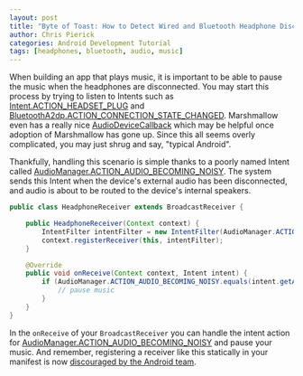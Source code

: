 ```yaml
---
layout: post
title: "Byte of Toast: How to Detect Wired and Bluetooth Headphone Disconnects"
author: Chris Pierick
categories: Android Development Tutorial
tags: [headphones, bluetooth, audio, music]
---
```


When building an app that plays music, it is important to be able to pause the music when the headphones are disconnected. You may start this process by trying to listen to Intents such as [Intent.ACTION_HEADSET_PLUG](http://developer.android.com/reference/android/content/Intent.html#ACTION_HEADSET_PLUG) and [BluetoothA2dp.ACTION_CONNECTION_STATE_CHANGED](http://developer.android.com/reference/android/bluetooth/BluetoothA2dp.html#ACTION_CONNECTION_STATE_CHANGED). Marshmallow even has a really nice [AudioDeviceCallback](https://developer.android.com/reference/android/media/AudioDeviceCallback.html) which may be helpful once adoption of Marshmallow has gone up. Since this all seems overly complicated, you may just shrug and say, "typical Android".<!--more-->

Thankfully, handling this scenario is simple thanks to a poorly named Intent called [AudioManager.ACTION_AUDIO_BECOMING_NOISY](https://developer.android.com/reference/android/media/AudioManager.html#ACTION_AUDIO_BECOMING_NOISY). The system sends this Intent when the device's external audio has been disconnected, and audio is about to be routed to the device's internal speakers.

```java
public class HeadphoneReceiver extends BroadcastReceiver {

    public HeadphoneReceiver(Context context) {
        IntentFilter intentFilter = new IntentFilter(AudioManager.ACTION_AUDIO_BECOMING_NOISY);
        context.registerReceiver(this, intentFilter);
    }

    @Override
    public void onReceive(Context context, Intent intent) {
        if (AudioManager.ACTION_AUDIO_BECOMING_NOISY.equals(intent.getAction())) {
            // pause music
        }
    }
}
```
In the `onReceive` of your `BroadcastReceiver` you can handle the intent action for [AudioManager.ACTION_AUDIO_BECOMING_NOISY](https://developer.android.com/reference/android/media/AudioManager.html#ACTION_AUDIO_BECOMING_NOISY) and pause your music. And remember, registering a receiver like this statically in your manifest is now [discouraged by the Android team](https://www.youtube.com/watch?v=VC2Hlb22mZM&list=PLOU2XLYxmsILe6_eGvDN3GyiodoV3qNSC&index=27).
